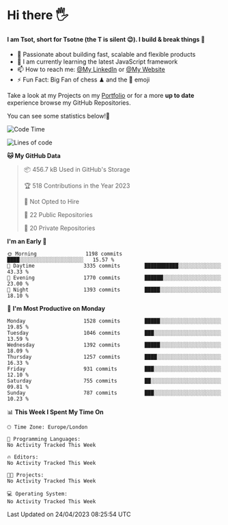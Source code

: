 # Hi there :raised_hand_with_fingers_splayed:
#### I am Tsot, short for Tsotne (the T is silent :wink:). I build & break things :space_invader:
- :telescope: Passionate about building fast, scalable and flexible products
- :seedling: I am currently learning the latest JavaScript framework 
- :mailbox: How to reach me: [@My LinkedIn](https://www.linkedin.com/in/tsotne-gvadzabia/) or [@My Website](https://tsotne.co.uk/contact)
- :zap: Fun Fact: Big Fan of chess ♟ and the 👾 emoji

Take a look at my Projects on my [Portfolio](https://tsotne.co.uk/) or for a more **up to date** experience browse my GitHub Repositories.

You can see some statistics below!:space_invader:
<!--START_SECTION:waka-->
![Code Time](http://img.shields.io/badge/Code%20Time-761%20hrs%202%20mins-blue)

![Lines of code](https://img.shields.io/badge/From%20Hello%20World%20I%27ve%20Written-4.6%20million%20lines%20of%20code-blue)

**🐱 My GitHub Data** 

> 📦 456.7 kB Used in GitHub's Storage 
 > 
> 🏆 518 Contributions in the Year 2023
 > 
> 🚫 Not Opted to Hire
 > 
> 📜 22 Public Repositories 
 > 
> 🔑 20 Private Repositories 
 > 
**I'm an Early 🐤** 

```text
🌞 Morning                1198 commits        ████░░░░░░░░░░░░░░░░░░░░░   15.57 % 
🌆 Daytime                3335 commits        ███████████░░░░░░░░░░░░░░   43.33 % 
🌃 Evening                1770 commits        ██████░░░░░░░░░░░░░░░░░░░   23.00 % 
🌙 Night                  1393 commits        █████░░░░░░░░░░░░░░░░░░░░   18.10 % 
```
📅 **I'm Most Productive on Monday** 

```text
Monday                   1528 commits        █████░░░░░░░░░░░░░░░░░░░░   19.85 % 
Tuesday                  1046 commits        ███░░░░░░░░░░░░░░░░░░░░░░   13.59 % 
Wednesday                1392 commits        █████░░░░░░░░░░░░░░░░░░░░   18.09 % 
Thursday                 1257 commits        ████░░░░░░░░░░░░░░░░░░░░░   16.33 % 
Friday                   931 commits         ███░░░░░░░░░░░░░░░░░░░░░░   12.10 % 
Saturday                 755 commits         ██░░░░░░░░░░░░░░░░░░░░░░░   09.81 % 
Sunday                   787 commits         ███░░░░░░░░░░░░░░░░░░░░░░   10.23 % 
```


📊 **This Week I Spent My Time On** 

```text
🕑︎ Time Zone: Europe/London

💬 Programming Languages: 
No Activity Tracked This Week

🔥 Editors: 
No Activity Tracked This Week

🐱‍💻 Projects: 
No Activity Tracked This Week

💻 Operating System: 
No Activity Tracked This Week
```


 Last Updated on 24/04/2023 08:25:54 UTC
<!--END_SECTION:waka-->
